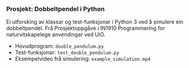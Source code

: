 ### Prosjekt: Dobbeltpendel i Python

Ei utforsking av klassar og test-funksjonar i Python 3 ved å simulere ein dobbeltpendel. Frå Prosjektoppgåve i IN1910 Programmering for naturvitskapelege anvendingar ved UiO.

- Hovudprogram: `double_pendulum.py`
- Test-funksjonar: `test_double_pendulum.py`
- Eksempelvideo frå simulering: `example_simulation.mp4`
